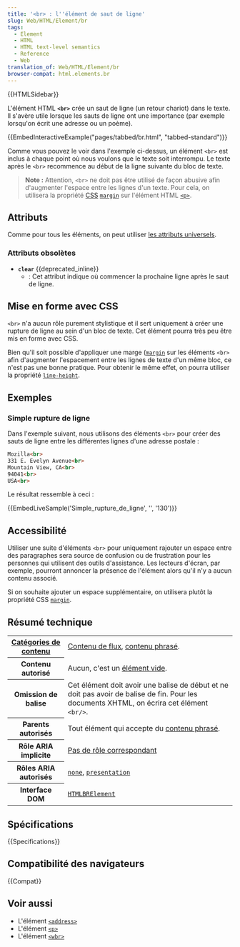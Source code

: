 ```yaml
---
title: '<br> : l''élément de saut de ligne'
slug: Web/HTML/Element/br
tags:
  - Element
  - HTML
  - HTML text-level semantics
  - Reference
  - Web
translation_of: Web/HTML/Element/br
browser-compat: html.elements.br
---
```


{{HTMLSidebar}}

L'élément HTML **`<br>`** crée un saut de ligne (un retour chariot) dans le texte. Il s'avère utile lorsque les sauts de ligne ont une importance (par exemple lorsqu'on écrit une adresse ou un poème).

{{EmbedInteractiveExample("pages/tabbed/br.html", "tabbed-standard")}}

Comme vous pouvez le voir dans l'exemple ci-dessus, un élément `<br>` est inclus à chaque point où nous voulons que le texte soit interrompu. Le texte après le `<br>` recommence au début de la ligne suivante du bloc de texte.

> **Note :** Attention, `<br>` ne doit pas être utilisé de façon abusive afin d'augmenter l'espace entre les lignes d'un texte. Pour cela, on utilisera la propriété [CSS](/fr/docs/Web/CSS) [`margin`](/fr/docs/Web/CSS/margin) sur l'élément HTML [`<p>`](/fr/docs/Web/HTML/Element/p).

## Attributs

Comme pour tous les éléments, on peut utiliser [les attributs universels](/fr/docs/Web/HTML/Global_attributes).

### Attributs obsolètes

- **`clear`** {{deprecated_inline}}
  - : Cet attribut indique où commencer la prochaine ligne après le saut de ligne.

## Mise en forme avec CSS

`<br>` n'a aucun rôle purement stylistique et il sert uniquement à créer une rupture de ligne au sein d'un bloc de texte. Cet élément pourra très peu être mis en forme avec CSS.

Bien qu'il soit possible d'appliquer une marge ([`margin`](/fr/docs/Web/CSS/margin) sur les éléments `<br>` afin d'augmenter l'espacement entre les lignes de texte d'un même bloc, ce n'est pas une bonne pratique. Pour obtenir le même effet, on pourra utiliser la propriété [`line-height`](/fr/docs/Web/CSS/line-height).

## Exemples

### Simple rupture de ligne

Dans l'exemple suivant, nous utilisons des éléments `<br>` pour créer des sauts de ligne entre les différentes lignes d'une adresse postale :

```html
Mozilla<br>
331 E. Evelyn Avenue<br>
Mountain View, CA<br>
94041<br>
USA<br>
```

Le résultat ressemble à ceci :

{{EmbedLiveSample('Simple_rupture_de_ligne', '', '130')}}

## Accessibilité

Utiliser une suite d'éléments `<br>` pour uniquement rajouter un espace entre des paragraphes sera source de confusion ou de frustration pour les personnes qui utilisent des outils d'assistance. Les lecteurs d'écran, par exemple, pourront annoncer la présence de l'élément alors qu'il n'y a aucun contenu associé.

Si on souhaite ajouter un espace supplémentaire, on utilisera plutôt la propriété CSS [`margin`](/fr/docs/Web/CSS/margin).

## Résumé technique

<table class="properties">
  <tbody>
    <tr>
      <th scope="row">
        <a href="/fr/docs/Web/Guide/HTML/Content_categories"
          >Catégories de contenu</a
        >
      </th>
      <td>
        <a href="/fr/docs/Web/Guide/HTML/Content_categories#flow_content"
          >Contenu de flux</a
        >,
        <a href="/fr/docs/Web/Guide/HTML/Content_categories#phrasing_content"
          >contenu phrasé</a
        >.
      </td>
    </tr>
    <tr>
      <th scope="row">Contenu autorisé</th>
      <td>
        Aucun, c'est un
        <a href="/fr/docs/Glossary/Empty_element">élément vide</a>.
      </td>
    </tr>
    <tr>
      <th scope="row">Omission de balise</th>
      <td>
        Cet élément doit avoir une balise de début et ne doit pas avoir de
        balise de fin. Pour les documents XHTML, on écrira cet élément
        <code>&#x3C;br/></code>.
      </td>
    </tr>
    <tr>
      <th scope="row">Parents autorisés</th>
      <td>
        Tout élément qui accepte du
        <a href="/fr/docs/Web/Guide/HTML/Content_categories#phrasing_content"
          >contenu phrasé</a
        >.
      </td>
    </tr>
    <tr>
      <th scope="row">Rôle ARIA implicite</th>
      <td>
        <a href="https://www.w3.org/TR/html-aria/#dfn-no-corresponding-role"
          >Pas de rôle correspondant</a
        >
      </td>
    </tr>
    <tr>
      <th scope="row">Rôles ARIA autorisés</th>
      <td>
        <a href="https://w3c.github.io/aria/#none"><code>none</code></a
        >,
        <a href="https://w3c.github.io/aria/#presentation"
          ><code>presentation</code></a
        >
      </td>
    </tr>
    <tr>
      <th scope="row">Interface DOM</th>
      <td>
        <a href="/fr/docs/Web/API/HTMLBRElement"><code>HTMLBRElement</code></a>
      </td>
    </tr>
  </tbody>
</table>

## Spécifications

{{Specifications}}

## Compatibilité des navigateurs

{{Compat}}

## Voir aussi

- L'élément [`<address>`](/fr/docs/Web/HTML/Element/address)
- L'élément [`<p>`](/fr/docs/Web/HTML/Element/p)
- L'élément [`<wbr>`](/fr/docs/Web/HTML/Element/wbr)
